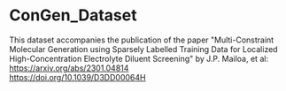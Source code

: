 # ConGen_Dataset

This dataset accompanies the publication of the paper "Multi-Constraint Molecular Generation using Sparsely Labelled Training Data for Localized High-Concentration Electrolyte Diluent Screening" by J.P. Mailoa, et al:
    https://arxiv.org/abs/2301.04814 <br />
    https://doi.org/10.1039/D3DD00064H
